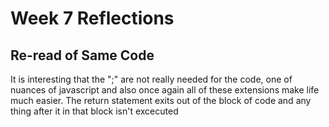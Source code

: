 # Week 7 Reflections

## Re-read of Same Code

It is interesting that the ";" are not really needed for the code, one of nuances of javascript and also once again all of these extensions make life much easier. 
The return statement exits out of the block of code and any thing after it in that block isn't excecuted 